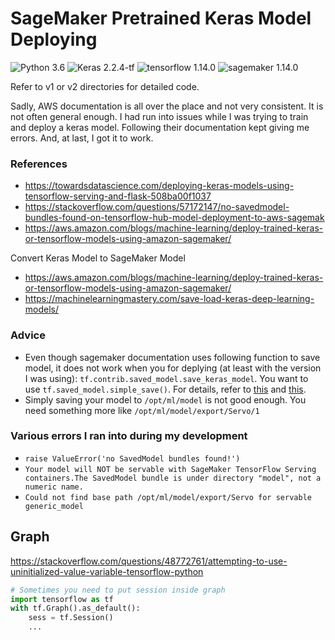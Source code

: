 # SageMaker Pretrained Keras Model Deploying

![Python 3.6](https://img.shields.io/badge/python-3.6-blue.svg)
![Keras 2.2.4-tf](https://img.shields.io/badge/keras-2.2.4.tf-red.svg)
![tensorflow 1.14.0](https://img.shields.io/badge/tensorflow-1.14.0-orange.svg)
![sagemaker 1.14.0](https://img.shields.io/badge/sagemaker-1.45.0.dev0-green.svg)

Refer to v1 or v2 directories for detailed code. 

Sadly, AWS documentation is all over the place and not very consistent. It is not often general enough. I had run into issues while I was trying to train and deploy a keras model. Following their documentation kept giving me errors. And, at last, I got it to work. 


### References 

- https://towardsdatascience.com/deploying-keras-models-using-tensorflow-serving-and-flask-508ba00f1037
- https://stackoverflow.com/questions/57172147/no-savedmodel-bundles-found-on-tensorflow-hub-model-deployment-to-aws-sagemak
- https://aws.amazon.com/blogs/machine-learning/deploy-trained-keras-or-tensorflow-models-using-amazon-sagemaker/

Convert Keras Model to SageMaker Model

- https://aws.amazon.com/blogs/machine-learning/deploy-trained-keras-or-tensorflow-models-using-amazon-sagemaker/
- https://machinelearningmastery.com/save-load-keras-deep-learning-models/


### Advice

- Even though sagemaker documentation uses following function to save model, it does not work when you for deplying (at least with the version I was using): `tf.contrib.saved_model.save_keras_model`. You want to use `tf.saved_model.simple_save()`. For details, refer to [this](https://towardsdatascience.com/deploying-keras-models-using-tensorflow-serving-and-flask-508ba00f1037) and [this](https://aws.amazon.com/blogs/machine-learning/deploy-trained-keras-or-tensorflow-models-using-amazon-sagemaker/).  
- Simply saving your model to `/opt/ml/model` is not good enough. You need something more like `/opt/ml/model/export/Servo/1`


### Various errors I ran into during my development 

- `raise ValueError('no SavedModel bundles found!')` 
- `Your model will NOT be servable with SageMaker TensorFlow Serving containers.The SavedModel bundle is under directory "model", not a numeric name.`
- `Could not find base path /opt/ml/model/export/Servo for servable generic_model`


## Graph 

https://stackoverflow.com/questions/48772761/attempting-to-use-uninitialized-value-variable-tensorflow-python

```py
# Sometimes you need to put session inside graph 
import tensorflow as tf
with tf.Graph().as_default():
    sess = tf.Session()
    ...
```